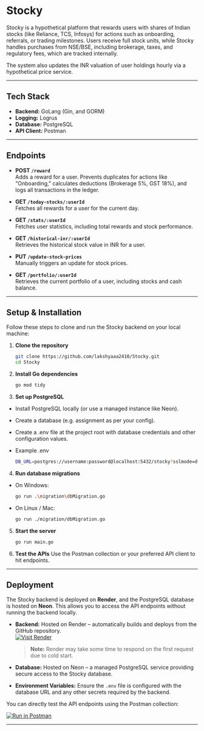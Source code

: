 # Stocky

Stocky is a hypothetical platform that rewards users with shares of Indian stocks (like Reliance, TCS, Infosys) for actions such as onboarding, referrals, or trading milestones. Users receive full stock units, while Stocky handles purchases from NSE/BSE, including brokerage, taxes, and regulatory fees, which are tracked internally.

The system also updates the INR valuation of user holdings hourly via a hypothetical price service.

---

## Tech Stack

-   **Backend:** GoLang (Gin, and GORM)
-   **Logging:** Logrus
-   **Database:** PostgreSQL
-   **API Client:** Postman

---

## Endpoints

-   **POST `/reward`**  
    Adds a reward for a user. Prevents duplicates for actions like "Onboarding," calculates deductions (Brokerage 5%, GST 18%), and logs all transactions in the ledger.

-   **GET `/today-stocks/:userId`**  
    Fetches all rewards for a user for the current day.

-   **GET `/stats/:userId`**  
    Fetches user statistics, including total rewards and stock performance.

-   **GET `/historical-inr/:userId`**  
    Retrieves the historical stock value in INR for a user.

-   **PUT `/update-stock-prices`**  
    Manually triggers an update for stock prices.

-   **GET `/portfolio/:userId`**  
    Retrieves the current portfolio of a user, including stocks and cash balance.

---

## Setup & Installation

Follow these steps to clone and run the Stocky backend on your local machine:

1. **Clone the repository**

    ```bash
    git clone https://github.com/lakshyaaa2410/Stocky.git
    cd Stocky

    ```

2. **Install Go dependencies**

    ```bash
    go mod tidy

    ```

3. **Set up PostgreSQL**

-   Install PostgreSQL locally (or use a managed instance like Neon).

-   Create a database (e.g. assignment as per your config).

-   Create a .env file at the project root with database credentials and other configuration values.

-   Example .env
    ```bash
    DB_URL=postgres://username:password@localhost:5432/stocky?sslmode=disable
    ```

4. **Run database migrations**

-   On Windows:

    ```bash
    go run .\migration\dbMigration.go

    ```

-   On Linux / Mac:
    ```bash
    go run ./migration/dbMigration.go
    ```

5. **Start the server**

    ```bash
    go run main.go

    ```

6. **Test the APIs**
   Use the Postman collection or your preferred API client to hit endpoints.

---

## Deployment

The Stocky backend is deployed on **Render**, and the PostgreSQL database is hosted on **Neon**. This allows you to access the API endpoints without running the backend locally.

-   **Backend:** Hosted on Render – automatically builds and deploys from the GitHub repository.  
    [![Visit Render](https://img.shields.io/badge/Render-Stocky-blue?logo=render)](https://stocky-ffqq.onrender.com)

    > **Note:** Render may take some time to respond on the first request due to cold start.

-   **Database:** Hosted on Neon – a managed PostgreSQL service providing secure access to the Stocky database.
-   **Environment Variables:** Ensure the `.env` file is configured with the database URL and any other secrets required by the backend.

You can directly test the API endpoints using the Postman collection:

[![Run in Postman](https://run.pstmn.io/button.svg)](https://www.postman.com/jashn2/stocky-stock-rewards/overview)

---
